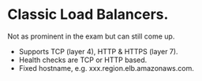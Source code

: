 # **Classic Load Balancers.**

Not as prominent in the exam but can still come up.

* Supports TCP (layer 4), HTTP & HTTPS (layer 7).
* Health checks are TCP or HTTP based.
* Fixed hostname, e.g. xxx.region.elb.amazonaws.com.